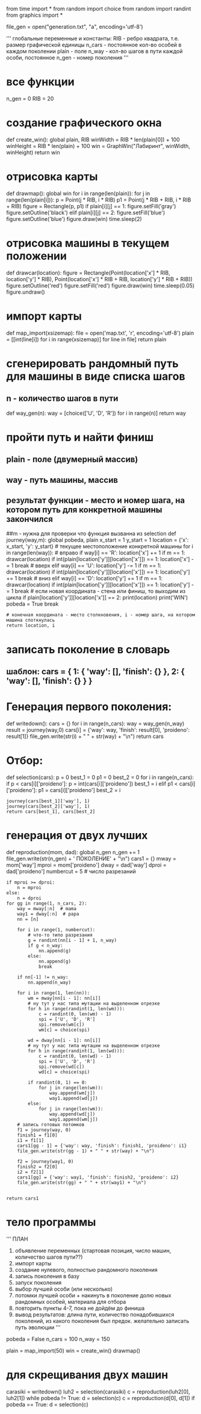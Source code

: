 
from time import *
from random import choice
from random import randint
from graphics import *

file_gen = open("generation.txt", "a", encoding='utf-8')

''' глобальные переменные и константы:
RIB - ребро квадрата, т.е. размер графической единицы
n_cars - постоянное кол-во особей в каждом поколении
plain - поле
n_way - кол-во шагов в пути каждой особи, постоянное
n_gen - номер поколения
'''

# все функции


n_gen = 0
RIB = 20


# создание графического окна
def create_win():
    global plain, RIB
    winWidth = RIB * len(plain[0]) + 100
    winHeight = RIB * len(plain) + 100
    win = GraphWin("Лабиринт", winWidth, winHeight)
    return win


# отрисовка карты
def drawmap():
    global win
    for i in range(len(plain)):
        for j in range(len(plain[i])):
            p = Point(j * RIB, i * RIB)
            p1 = Point(j * RIB + RIB, i * RIB + RIB)
            figure = Rectangle(p, p1)
            if plain[i][j] == 1:
                figure.setFill('gray')
                figure.setOutline('black')
            elif plain[i][j] == 2:
                figure.setFill('blue')
                figure.setOutline('blue')
            figure.draw(win)
    time.sleep(2)


# отрисовка машины в текущем положении
def drawcar(location):
    figure = Rectangle(Point(location['x'] * RIB, location['y'] * RIB),
                       Point(location['x'] * RIB + RIB, location['y'] * RIB + RIB))
    figure.setOutline('red')
    figure.setFill('red')
    figure.draw(win)
    time.sleep(0.05)
    figure.undraw()


# импорт карты
def map_import(xsizemap):
    file = open('map.txt', 'r', encoding='utf-8')
    plain = [[int(line[i]) for i in range(xsizemap)] for line in file]
    return plain


# сгенерировать рандомный путь для машины в виде списка шагов
## n - количество шагов в пути
def way_gen(n):
    way = [choice(['U', 'D', 'R']) for i in range(n)]
    return way


# пройти путь и найти финиш
## plain - поле (двумерный массив)
## way - путь машины, массив
## результат функции - место и номер шага, на котором путь для конкретной машины закончился
##m - нужна для проверки что функция вызванна из selection
def journey(way,m):
    global pobeda, plain
    x_start = 1
    y_start = 1
    location = {'x': x_start, 'y': y_start}  # текущее местоположение конкретной машины
    for i in range(len(way)):
        # вправо
        if way[i] == 'R':
            location['x'] += 1
            if m == 1:
                drawcar(location)
            if int(plain[location['y']][location['x']]) == 1:
                location['x'] -= 1
                break
        # вверх
        elif way[i] == 'U':
            location['y'] -= 1
            if m == 1:
                drawcar(location)
            if int(plain[location['y']][location['x']]) == 1:
                location['y'] += 1
                break
                # вниз
        elif way[i] == 'D':
            location['y'] += 1
            if m == 1:
                drawcar(location)
            if int(plain[location['y']][location['x']]) == 1:
                location['y'] -= 1
                break
        # если новая координата - стена или финиш, то выходим из цикла
        if plain[location['y']][location['x']] == 2:
            print(location)
            print('WIN')
            pobeda = True
            break

    # конечная координата - место столкновения, i - номер шага, на котором машина споткнулась
    return location, i


# записать поколение в словарь
## шаблон: cars = { 1: { 'way': [], 'finish': {} }, 2: { 'way': [], 'finish': {} } }

# Генерация первого поколения:
def writedown():
    cars = {}
    for i in range(n_cars):
        way = way_gen(n_way)
        result = journey(way,0)
        cars[i] = {'way': way, 'finish': result[0], 'proideno': result[1]}
        file_gen.write(str(i) + " " + str(way) + "\n")
    return cars


# Отбор:
def selection(cars):
    p = 0
    best_1 = 0
    p1 = 0
    best_2 = 0
    for i in range(n_cars):
        if p < cars[i]['proideno']:
            p = int(cars[i]['proideno'])
            best_1 = i
        elif p1 < cars[i]['proideno']:
            p1 = cars[i]['proideno']
            best_2 = i

    journey(cars[best_1]['way'], 1)
    journey(cars[best_2]['way'], 1)
    return cars[best_1], cars[best_2]

# генерация от двух лучших
def reproduction(mom, dad):
    global n_gen
    n_gen += 1
    file_gen.write(str(n_gen) + ' ПОКОЛЕНИЕ' + "\n")
    cars1 = {}
    mway = mom['way']
    mproi = mom['proideno']
    dway = dad['way']
    dproi = dad['proideno']
    numbercut = 5  # число разрезаний

    if mproi >= dproi:
        n = mproi
    else:
        n = dproi
    for gg in range(1, n_cars, 2):
        way = mway[:n]  # mama
        way1 = dway[:n]  # papa
        nn = [n]

        for i in range(1, numbercut):
            # что-то типо разрезания
            g = randint(nn[i - 1] + 1, n_way)
            if g < n_way:
                nn.append(g)
            else:
                nn.append(g)
                break

        if nn[-1] != n_way:
            nn.append(n_way)

        for i in range(1, len(nn)):
            wm = mway[nn[i - 1]: nn[i]]
            # ну тут у нас типа мутации на выделенном отрезке
            for h in range(randint(1, len(wm))):
                c = randint(0, len(wm) - 1)
                spi = ['U', 'D', 'R']
                spi.remove(wm[c])
                wm[c] = choice(spi)

            wd = dway[nn[i - 1]: nn[i]]
            # ну тут у нас типа мутации на выделенном отрезке
            for h in range(randint(1, len(wd))):
                c = randint(0, len(wd) - 1)
                spi = ['U', 'D', 'R']
                spi.remove(wd[c])
                wd[c] = choice(spi)

            if randint(0, 1) == 0:
                for j in range(len(wm)):
                    way.append(wm[j])
                    way1.append(wd[j])
            else:
                for j in range(len(wm)):
                    way.append(wd[j])
                    way1.append(wm[j])
        # запись готовых потомков
        f1 = journey(way, 0)
        finish1 = f1[0]
        i1 = f1[1]
        cars1[gg - 1] = {'way': way, 'finish': finish1, 'proideno': i1}
        file_gen.write(str(gg - 1) + " " + str(way) + "\n")

        f2 = journey(way1, 0)
        finish2 = f2[0]
        i2 = f2[1]
        cars1[gg] = {'way': way1, 'finish': finish2, 'proideno': i2}
        file_gen.write(str(gg) + " " + str(way1) + "\n")


    return cars1


# тело программы
'''
ПЛАН
1. объявление переменных (стартовая позиция, число машин, количество шагов пути??)
2. импорт карты
3. создание нулевого, полностью рандомного поколения
4. запись поколения в базу
5. запуск поколения
6. выбор лучшей особи (или несколько)
7. потомки лучшей особи + накинуть в поколение долю новых рандомных особей, материала для отбора
8. повторить пункты 4-7, пока не дойдём до финиша
9. вывод результатов: длина пути, количество понадобившихся поколений, 
   из какого поколения был предок. желательно записать путь эволюции
'''

pobeda = False
n_cars = 100
n_way = 150

plain = map_import(50)
win = create_win()
drawmap()

# для скрещивания двух машин
carasiki = writedown()
luh2 = selection(carasiki)
c = reproduction(luh2[0], luh2[1])
while pobeda != True:
    d = selection(c)
    c = reproduction(d[0], d[1])
if pobeda == True:
    d = selection(c)
